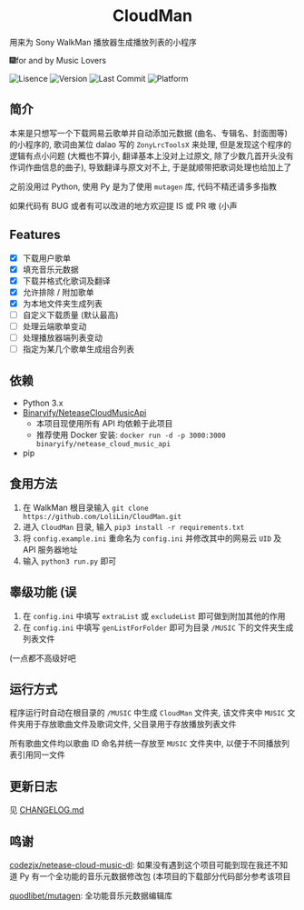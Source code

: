 <h1 align="center">CloudMan</h1>
用来为 Sony WalkMan 播放器生成播放列表的小程序

🎆for and by Music Lovers

![Lisence](https://img.shields.io/badge/license-MIT-blue.svg) ![Version](https://img.shields.io/badge/Version-v0.02-yellow.svg) ![Last Commit](https://img.shields.io/github/last-commit/LoliLin/CloudMan.svg) ![Platform](https://img.shields.io/badge/platform-windows%20%7C%20macos%20%7C%20linux-lightgrey.svg)

## 简介

本来是只想写一个下载网易云歌单并自动添加元数据 (曲名、专辑名、封面图等) 的小程序的, 歌词由某位 dalao 写的 `ZonyLrcToolsX` 来处理, 但是发现这个程序的逻辑有点小问题 (大概也不算小, 翻译基本上没对上过原文, 除了少数几首开头没有作词作曲信息的曲子), 导致翻译与原文对不上, 于是就顺带把歌词处理也给加上了

之前没用过 Python, 使用 Py 是为了使用 `mutagen` 库, 代码不精还请多多指教

如果代码有 BUG 或者有可以改进的地方欢迎提 IS 或 PR 嗷 (小声

## Features
- [x] 下载用户歌单
- [x] 填充音乐元数据
- [x] 下载并格式化歌词及翻译
- [x] 允许排除 / 附加歌单
- [x] 为本地文件夹生成列表
- [ ] 自定义下载质量 (默认最高)
- [ ] 处理云端歌单变动
- [ ] 处理播放器端列表变动
- [ ] 指定为某几个歌单生成组合列表

## 依赖

- Python 3.x
- [Binaryify/NeteaseCloudMusicApi](https://github.com/Binaryify/NeteaseCloudMusicApi)
  - 本项目现使用所有 API 均依赖于此项目
  - 推荐使用 Docker 安装: `docker run -d -p 3000:3000 binaryify/netease_cloud_music_api`
- pip

## 食用方法

1. 在 WalkMan 根目录输入 `git clone https://github.com/LoliLin/CloudMan.git`
2. 进入 `CloudMan` 目录, 输入 `pip3 install -r requirements.txt`
3. 将 `config.example.ini` 重命名为 `config.ini` 并修改其中的网易云 `UID` 及 API 服务器地址
4. 输入 `python3 run.py` 即可

## 睾级功能 (误

1. 在 `config.ini` 中填写 `extraList` 或 `excludeList` 即可做到附加其他的作用
2. 在 `config.ini` 中填写 `genListForFolder` 即可为目录 `/MUSIC` 下的文件夹生成列表文件

(一点都不高级好吧

## 运行方式

程序运行时自动在根目录的 `/MUSIC` 中生成 `CloudMan` 文件夹, 该文件夹中 `MUSIC` 文件夹用于存放歌曲文件及歌词文件, 父目录用于存放播放列表文件

所有歌曲文件均以歌曲 ID 命名并统一存放至 `MUSIC` 文件夹中, 以便于不同播放列表引用同一文件

## 更新日志

见 [CHANGELOG.md](https://github.com/LoliLin/CloudMan/blob/master/CHANGELOG.md)

## 鸣谢

[codezjx/netease-cloud-music-dl](https://github.com/codezjx/netease-cloud-music-dl): 如果没有遇到这个项目可能到现在我还不知道 Py 有一个全功能的音乐元数据修改包 (本项目的下载部分代码部分参考该项目

[quodlibet/mutagen](https://github.com/quodlibet/mutagen): 全功能音乐元数据编辑库